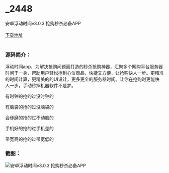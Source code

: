 # _2448
安卓浮动时间v3.0.3 抢购秒杀必备APP
<br/></br>
[下载地址](https://www.uuid2.com/2448.html "下载地址")
<br/></br>
<h3>源码简介：</h3>
<p>浮动时间app，为解决抢购问题而打造的秒杀抢购神器，汇聚多个网购平台服务器时间于一身，帮助用户轻松抢到心仪商品，快捷又方便，让抢购快人一步。更精准的时间计算，更精美的的UI设计，更多更全的服务器时间。让你在抢购时更能快人一步，手动秒掉机器软件不是梦。<p>
<p>有时钟的抢的过没时钟的<p>
<p>有脑袋的抢的过没脑袋的<p>
<p>会琢磨的抢的过不动脑的<p>
<p>手机好的抢的过手机差的<p>
<p>带宽高的抢的过带宽低的<p>
<h3>截图：</h3>
<img src="https://www.uuid2.com/wp-content/uploads/img/202107/b8b5529485.png" alt="安卓浮动时间v3.0.3 抢购秒杀必备APP">
